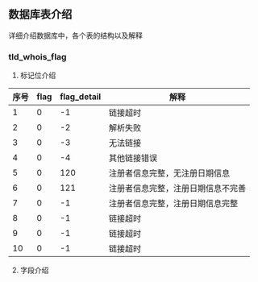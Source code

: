 ## 数据库表介绍
详细介绍数据库中，各个表的结构以及解释
### tld_whois_flag

1. 标记位介绍  


| 序号 | flag | flag_detail |解释|
| --- | --- |---|---|
| 1 | 0 | -1 | 链接超时|
| 2 | 0 | -2 | 解析失败|
| 3 | 0 |-3 | 无法链接|
| 4 | 0 |-4 | 其他链接错误|
| 5 | 0 |120 | 注册者信息完整，无注册日期信息|
| 6 | 0 |121 | 注册者信息完整，注册日期信息不完善|
| 7 | 0 |-1 | 注册者信息完整，注册日期信息完整|
| 8 | 0 |-1 | 链接超时|
| 9 | 0 |-1 | 链接超时|
| 10 |0 | -1 | 链接超时|


2. 字段介绍
